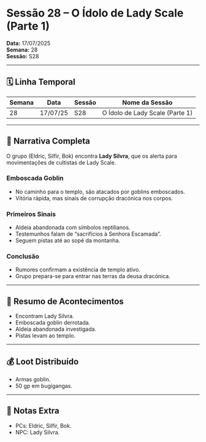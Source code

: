 # Sessão 28 – O Ídolo de Lady Scale (Parte 1)  
**Data:** 17/07/2025  
**Semana:** 28  
**Sessão:** S28  

---

## 🗓 Linha Temporal
| Semana | Data      | Sessão | Nome da Sessão                 |
|--------|-----------|--------|--------------------------------|
| 28     | 17/07/25  | S28    | O Ídolo de Lady Scale (Parte 1) |

---

## 📖 Narrativa Completa
O grupo (Eldric, Silfir, Bok) encontra **Lady Silvra**, que os alerta para movimentações de cultistas de Lady Scale.  

### Emboscada Goblin
- No caminho para o templo, são atacados por goblins emboscados.  
- Vitória rápida, mas sinais de corrupção dracónica nos corpos.  

### Primeiros Sinais
- Aldeia abandonada com símbolos reptilianos.  
- Testemunhos falam de “sacrifícios à Senhora Escamada”.  
- Seguem pistas até ao sopé da montanha.  

### Conclusão
- Rumores confirmam a existência de templo ativo.  
- Grupo prepara-se para entrar nas terras da deusa dracónica.  

---

## 🎲 Resumo de Acontecimentos
- Encontram Lady Silvra.  
- Emboscada goblin derrotada.  
- Aldeia abandonada investigada.  
- Pistas levam ao templo.  

---

## 💰 Loot Distribuído
- Armas goblin.  
- 50 gp em bugigangas.  

---

## 🧾 Notas Extra
- PCs: Eldric, Silfir, Bok.  
- NPC: Lady Silvra.  
